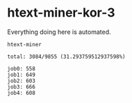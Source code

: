 # htext-miner-kor-3

Everything doing here is automated.

```
htext-miner

total: 3084/9855 (31.293759512937598%)

job0: 558
job1: 649
job2: 603
job3: 666
job4: 608
```